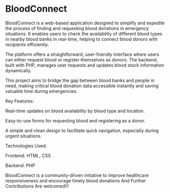 # BloodConnect
BloodConnect is a web-based application designed to simplify and expedite the process of finding and requesting blood donations in emergency situations. It enables users to check the availability of different blood types in nearby blood banks in real-time, helping to connect blood donors with recipients efficiently.

The platform offers a straightforward, user-friendly interface where users can either request blood or register themselves as donors. The backend, built with PHP, manages user requests and updates blood stock information dynamically.

This project aims to bridge the gap between blood banks and people in need, making critical blood donation data accessible instantly and saving valuable time during emergencies.

Key Features:

Real-time updates on blood availability by blood type and location.

Easy-to-use forms for requesting blood and registering as a donor.

A simple and clean design to facilitate quick navigation, especially during urgent situations.

Technologies Used:

Frontend: HTML, CSS

Backend: PHP

BloodConnect is a community-driven initiative to improve healthcare responsiveness and encourage timely blood donations And Further Contributions Are welcomed!!!


